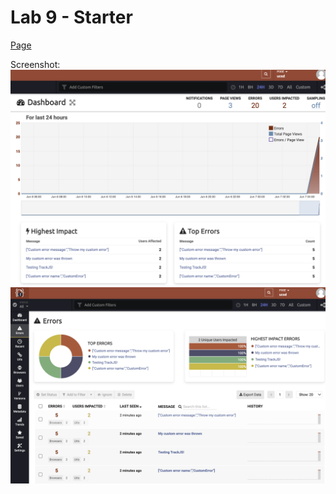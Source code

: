 # Lab 9 - Starter

[Page](https://piaox.github.io/Lab9_Starter/)

Screenshot:
![](dashboard.png)
![](error.png)

